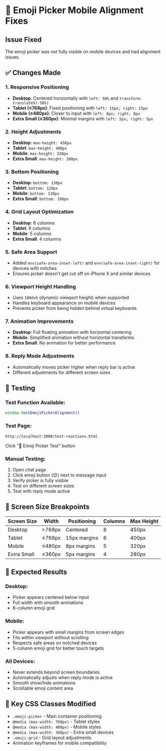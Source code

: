 # 📱 Emoji Picker Mobile Alignment Fixes

## Issue Fixed
The emoji picker was not fully visible on mobile devices and had alignment issues.

## ✅ Changes Made

### 1. **Responsive Positioning**
- **Desktop**: Centered horizontally with `left: 50%` and `transform: translateX(-50%)`
- **Tablet (≤768px)**: Fixed positioning with `left: 15px; right: 15px`
- **Mobile (≤480px)**: Closer to input with `left: 8px; right: 8px`
- **Extra Small (≤360px)**: Minimal margins with `left: 5px; right: 5px`

### 2. **Height Adjustments**
- **Desktop**: `max-height: 450px`
- **Tablet**: `max-height: 400px`
- **Mobile**: `max-height: 320px`
- **Extra Small**: `max-height: 280px`

### 3. **Bottom Positioning**
- **Desktop**: `bottom: 130px`
- **Tablet**: `bottom: 120px`
- **Mobile**: `bottom: 110px`
- **Extra Small**: `bottom: 100px`

### 4. **Grid Layout Optimization**
- **Desktop**: 8 columns
- **Tablet**: 6 columns
- **Mobile**: 5 columns
- **Extra Small**: 4 columns

### 5. **Safe Area Support**
- Added `env(safe-area-inset-left)` and `env(safe-area-inset-right)` for devices with notches
- Ensures picker doesn't get cut off on iPhone X and similar devices

### 6. **Viewport Height Handling**
- Uses `100dvh` (dynamic viewport height) when supported
- Handles keyboard appearance on mobile devices
- Prevents picker from being hidden behind virtual keyboards

### 7. **Animation Improvements**
- **Desktop**: Full floating animation with horizontal centering
- **Mobile**: Simplified animation without horizontal transforms
- **Extra Small**: No animation for better performance

### 8. **Reply Mode Adjustments**
- Automatically moves picker higher when reply bar is active
- Different adjustments for different screen sizes

## 🧪 Testing

### Test Function Available:
```javascript
window.testEmojiPickerAlignment()
```

### Test Page:
```
http://localhost:3000/test-reactions.html
```
Click "📱 Emoji Picker Test" button

### Manual Testing:
1. Open chat page
2. Click emoji button (😊) next to message input
3. Verify picker is fully visible
4. Test on different screen sizes
5. Test with reply mode active

## 📱 Screen Size Breakpoints

| Screen Size | Width | Positioning | Columns | Max Height |
|-------------|-------|-------------|---------|------------|
| Desktop | >768px | Centered | 8 | 450px |
| Tablet | ≤768px | 15px margins | 6 | 400px |
| Mobile | ≤480px | 8px margins | 5 | 320px |
| Extra Small | ≤360px | 5px margins | 4 | 280px |

## 🎯 Expected Results

### Desktop:
- Picker appears centered below input
- Full width with smooth animations
- 8-column emoji grid

### Mobile:
- Picker appears with small margins from screen edges
- Fits within viewport without scrolling
- Respects safe areas on notched devices
- 5-column emoji grid for better touch targets

### All Devices:
- Never extends beyond screen boundaries
- Automatically adjusts when reply mode is active
- Smooth show/hide animations
- Scrollable emoji content area

## 🔧 Key CSS Classes Modified

- `.emoji-picker` - Main container positioning
- `@media (max-width: 768px)` - Tablet styles
- `@media (max-width: 480px)` - Mobile styles  
- `@media (max-width: 360px)` - Extra small devices
- `.emoji-grid` - Grid layout adjustments
- Animation keyframes for mobile compatibility